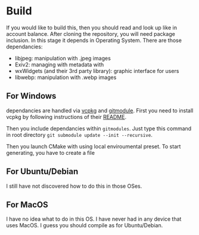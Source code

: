 # Build
If you would like to build this, then you should read and look up like in account balance.
After cloning the repository, you will need package inclusion.
In this stage it depends in Operating System.
There are those dependancies:

- libjpeg: manipulation with .jpeg images
- Exiv2: managing with metadata with 
- wxWidgets (and their 3rd party library): graphic interface for users
- libwebp: manipulation with .webp images


## For Windows
dependancies are handled via
[vcpkg](https://github.com/Microsoft/vcpkg/) and
[gitmodule](https://git-scm.com/docs/gitmodules).
First you need to install vcpkg by following instructions of their
[README](https://github.com/Microsoft/vcpkg/blob/master/README.md).

Then you include dependancies within `gitmodules`.
Just type this command in root directory `git submodule update --init --recursive`. 

Then you launch CMake with using local enviroumental preset.
To start generating, you have to create a file 


## For Ubuntu/Debian
I still have not discovered how to do this in those OSes.


## For MacOS
I have no idea what to do in this OS. I have never had in any device that uses MacOS.
I guess you should compile as for Ubuntu/Debian.
